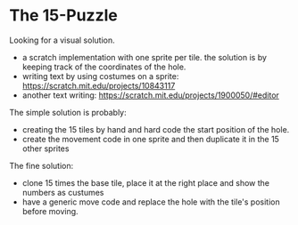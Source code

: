 # The 15-Puzzle

Looking for a visual solution.

- a scratch implementation with one sprite per tile. the solution is by keeping track of the coordinates of the hole.
- writing text by using costumes on a sprite: https://scratch.mit.edu/projects/10843117
- another text writing: https://scratch.mit.edu/projects/1900050/#editor

The simple solution is probably:
- creating the 15 tiles by hand and hard code the start position of the hole.
- create the movement code in one sprite and then duplicate it in the 15 other sprites

The fine solution:
- clone 15 times the base tile, place it at the right place and show the numbers as custumes
- have a generic move code and replace the hole with the tile's position before moving.
